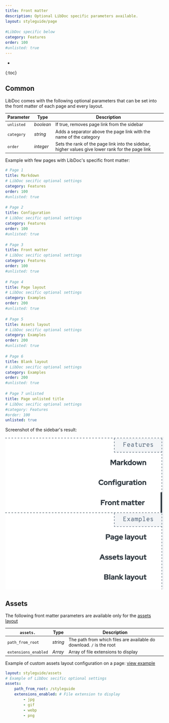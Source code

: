 ```yaml
---
title: Front matter
description: Optional LibDoc specific parameters available.
layout: styleguide/page

#LibDoc specific below
category: Features
order: 100
#unlisted: true
---
```

* 
{:toc}

## Common

LibDoc comes with the following optional parameters that can be set into the front matter of each page and every layout.

| Parameter | Type | Description |
| - | - | - |
| `unlisted` | *boolean* | If true, removes page link from the sidebar |
| `category` | *string* | Adds a separator above the page link with the name of the category |
| `order` | *integer* | Sets the rank of the page link into the sidebar, higher values give lower rank for the page link |

Example with few pages with LibDoc's specific front matter:

```yaml
# Page 1
title: Markdown
# LibDoc secific optional settings
category: Features
order: 100
#unlisted: true

# Page 2
title: Configuration
# LibDoc secific optional settings
category: Features
order: 100
#unlisted: true

# Page 3
title: Front matter
# LibDoc secific optional settings
category: Features
order: 100
#unlisted: true

# Page 4
title: Page layout
# LibDoc secific optional settings
category: Examples
order: 200
#unlisted: true

# Page 5
title: Assets layout
# LibDoc secific optional settings
category: Examples
order: 200
#unlisted: true

# Page 6
title: Blank layout
# LibDoc secific optional settings
category: Examples
order: 200
#unlisted: true

# Page 7 unlisted
title: Page unlisted title
# LibDoc secific optional settings
#category: Features
#order: 100
unlisted: true
```
Screenshot of the sidebar's result:

![Example of category and order settings](styleguide/img/order-and-category.webp)

## Assets

The following front matter parameters are available only for the [assets layout](libdoc-layouts.html#assets)

| `assets.` | Type | Description |
| - | - | - |
| `path_from_root` | *string* | The path from which files are available do download. `/` is the root |
| `extensions_enabled` | *Array* | Array of file extensions to display |

Example of custom assets layout configuration on a page: [view example](libdoc-layout-assets-alt.html)

```yaml
layout: styleguide/assets
# Example of LibDoc secific optional settings
assets:
    path_from_root: /styleguide
    extensions_enabled: # File extension to display
        - jpg
        - gif
        - webp
        - png
```